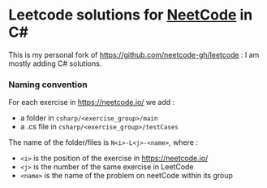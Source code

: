 # Leetcode solutions for [NeetCode](https://www.youtube.com/c/neetcode) in C#

This is my personal fork of https://github.com/neetcode-gh/leetcode : I am mostly adding C# solutions.

### Naming convention

For each exercise in https://neetcode.io/ we add :
- a folder in `csharp/<exercise_group>/main`
- a .cs file in `csharp/<exercise_group>/testCases`

The name of the folder/files is `N<i>-L<j>-<name>`, where :
- `<i>` is the position of the exercise in https://neetcode.io/
- `<j>` is the number of the same exercise in LeetCode
- `<name>` is the name of the problem on neetCode within its group
